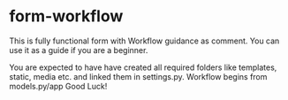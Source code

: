 # form-workflow
This is fully functional form with Workflow guidance as comment. You can use it as a guide if you are a beginner.

You are expected to have have created all required folders like templates, static, media etc. and linked them in settings.py.
Workflow begins from models.py/app
Good Luck!
